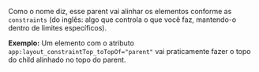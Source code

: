 Como o nome diz, esse parent vai alinhar os elementos conforme as `constraints` (do inglês: algo que controla o que você faz, mantendo-o dentro de limites específicos).

**Exemplo:** Um elemento com o atributo `app:layout_constraintTop_toTopOf="parent"` vai praticamente fazer o topo do child alinhado no topo do parent.